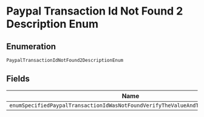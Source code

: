 
# Paypal Transaction Id Not Found 2 Description Enum

## Enumeration

`PaypalTransactionIdNotFound2DescriptionEnum`

## Fields

| Name |
|  --- |
| `enumSpecifiedPaypalTransactionIdWasNotFoundVerifyTheValueAndTryTheRequestAgain` |

